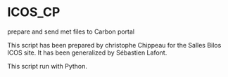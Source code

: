 # ICOS_CP
prepare and send met files to Carbon portal

This script has been prepared by christophe Chippeau for the Salles Bilos ICOS site.
It has been generalized by Sébastien Lafont.

This script run with Python.

